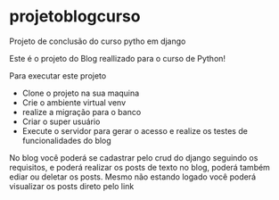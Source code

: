 # projetoblogcurso
Projeto de conclusão do curso pytho em django


Este é o projeto do Blog reallizado para o curso de Python!

Para executar este projeto

- Clone o projeto na sua maquina
- Crie o ambiente virtual  venv
-  realize  a migração para o banco
- Criar o super usuário
- Execute o servidor para gerar o acesso e realize os testes de funcionalidades do blog


No blog você poderá se cadastrar  pelo crud do django seguindo os requisitos, e poderá realizar os posts de texto no blog,  poderá também ediar ou deletar os posts.
Mesmo não estando logado você poderá visualizar os posts direto pelo link


